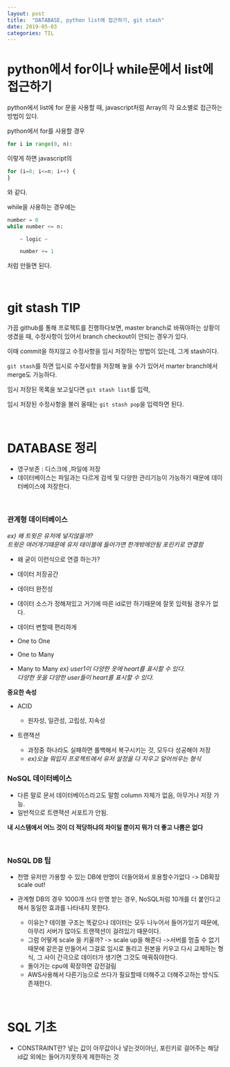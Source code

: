 ```yaml
---
layout: post
title:  "DATABASE, python list에 접근하기, git stash"
date: 2019-05-03
categories: TIL
---
```


# python에서 for이나 while문에서 list에 접근하기

python에서 list에 for 문을 사용할 때, javascript처럼 Array의 각 요소별로 접근하는 방법이 있다.

python에서 for를 사용할 경우

```python
for i in range(0, n):
```
이렇게 하면 javascript의

```javascript
for (i=0; i<=n; i++) {
}
```
와 같다.

while을 사용하는 경우에는 

```python
number = 0
while number <= n:

    ~ logic ~

    number += 1
```
처럼 만들면 된다.

<br/>

# git stash TIP

가끔 github를 통해 프로젝트를 진행하다보면, master branch로 바꿔야하는 상황이 생겼을 때, 수정사항이 있어서 branch checkout이 안되는 경우가 있다.  

이때 commit을 하지않고 수정사항을 임시 저장하는 방법이 있는데, 그게 stash이다.  

`git stash`를 하면 임시로 수정사항을 저장해 놓을 수가 있어서 marter branch에서 merge도 가능하다.  

임시 저장된 목록을 보고싶다면 `git stash list`를 입력,  

임시 저장된 수정사항을 불러 올때는 `git stash pop`을 입력하면 된다.

<br/>

# DATABASE 정리

 - 영구보존 : 디스크에 ,파일에 저장
 - 데이터베이스는 파일과는 다르게 검색 및 다양한 관리기능이 가능하기 때문에 데이터베이스에 저장한다.
<br/>

### 관계형 데이터베이스
*ex) 왜 트윗은 유저에 넣지않을까?  
트윗은 여러개기때문에 유저 테이블에 들어가면 한개밖에안됨
포린키로 연결함*
 - 왜 굳이 이런식으로 연결 하는가?
 - 데이터 저장공간
 - 데이터 완전성
 - 데이터 소스가 정해져있고 거기에 따른 id로만 하기때문에 잘못 입력될 경우가 없다.
 - 데이터 변할때 편리하게

 - One to One
 - One to Many
 - Many to Many
*ex) user1이 다양한 옷에 heart를 표시할 수 있다.  
다양한 옷을 다양한 user들이 heart를 표시할 수 있다.*

 
**중요한 속성**
- ACID
  - 원자성, 일관성, 고립성, 지속성
	
- 트랜잭션
  - 과정중 하나라도 실패하면 롤백해서 복구시키는 것, 모두다 성공해야 저장
  - *ex)오늘 뭐입지 프로젝트에서 유저 설정을 다 지우고 덮어씌우는 형식*
 
### NoSQL 데이터베이스
 - 다른 말로 문서 데이터베이스라고도 말함 column 자체가 없음, 아무거나 저장 가능.
 - 일반적으로 트랜잭션 서포트가 안됨.

**내 시스템에서 어느 것이 더 적당하냐의 차이일 뿐이지 뭐가 더 좋고 나쁨은 없다**

<br/>

### NoSQL DB 팁
- 천명 유저만 가용할 수 있는 DB에 만명이 더들어와서 포용할수가없다 -> DB확장 scale out!

- 관계형 DB의 경우 1000개 쓰다 만명 받는 경우, NoSQL처럼 10개를 더 붙인다고 해서 동일한 효과를 나타내지 못한다.  
  - 이유는? 테이블 구조는 똑같으나 데이터는 모두 나누어서 들어가있기 때문에, 아무리 서버가 많아도 트랜잭션이 걸려있기 때문이다.
  - 그럼 어떻게 scale 을 키울까? -> scale up을 해준다 ->서버를 멈출 수 없기 때문에 같은걸 만들어서 그걸로 임시로 돌리고 원본을 키우고 다시 교체하는 형식, 그 사이 간극으로 데이터가 생기면 그것도 매꿔줘야한다.
  - 돌아가는 cpu에 확장하면 감전걸림
  - AWS사용해서 다른기능으로 쓰다가 필요할때 더해주고 더해주고하는 방식도 존재한다.

<br/>

# SQL 기초

 - CONSTRAINT란? 넣는 값이 아무값이나 넣는것이아닌, 포린키로 걸어주는 해당 id값 외에는 들어가지못하게 제한하는 것
